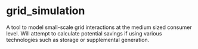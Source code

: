 # grid_simulation
A tool to model small-scale grid interactions at the medium sized consumer level.  Will attempt to calculate potential savings if using various technologies such as storage or supplemental generation.
